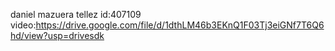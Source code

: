 daniel mazuera  tellez 
id:407109
video:https://drive.google.com/file/d/1dthLM46b3EKnQ1F03Tj3eiGNf7T6Q6hd/view?usp=drivesdk
